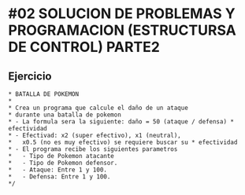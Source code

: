 # #02 SOLUCION DE PROBLEMAS Y PROGRAMACION (ESTRUCTURSA DE CONTROL) PARTE2

## Ejercicio

```
* BATALLA DE POKEMON
*
* Crea un programa que calcule el daño de un ataque
* durante una batalla de pokemon
* - La formula sera la siguiente: daño = 50 (ataque / defensa) * efectividad
* - Efectivad: x2 (super efectivo), x1 (neutral),
*   x0.5 (no es muy efectivo) se requiere buscar su * efectividad
* - El programa recibe los siguientes parametros
*   - Tipo de Pokemon atacante
*   - Tipo de Pokemon defensor.
*   - Ataque: Entre 1 y 100.
*   - Defensa: Entre 1 y 100.
*/
```